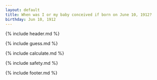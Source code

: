 ```yaml
---
layout: default
title: When was I or my baby conceived if born on June 10, 1912?
birthday: Jun 10, 1912
---
```


{% include header.md %}

{% include guess.md %}

{% include calculate.md %}

{% include safety.md %}

{% include footer.md %}



